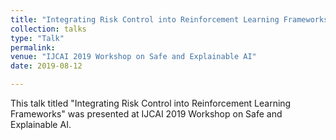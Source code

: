 ```yaml
---
title: "Integrating Risk Control into Reinforcement Learning Frameworks"
collection: talks
type: "Talk"
permalink:
venue: "IJCAI 2019 Workshop on Safe and Explainable AI"
date: 2019-08-12

---
```


This talk titled "Integrating Risk Control into Reinforcement Learning Frameworks" was presented at IJCAI 2019 Workshop on Safe and Explainable AI.
